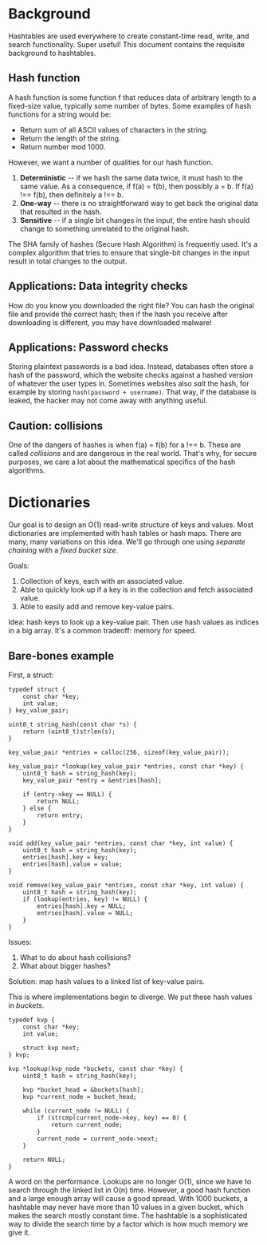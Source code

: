 # Background

Hashtables are used everywhere to create constant-time read, write, and search functionality. Super useful! This document contains the requisite background to hashtables.

## Hash function

A hash function is some function f that reduces data of arbitrary length to a fixed-size value, typically some number of bytes. Some examples of hash functions for a string would be:
- Return sum of all ASCII values of characters in the string.
- Return the length of the string.
- Return number mod 1000.

However, we want a number of qualities for our hash function.
1) **Deterministic** -- if we hash the same data twice, it must hash to the same value. As a consequence, if f(a) = f(b), then possibly a = b. If f(a) !== f(b), then definitely a !== b.
2) **One-way** -- there is no straightforward way to get back the original data that resulted in the hash.
3) **Sensitive** -- if a single bit changes in the input, the entire hash should change to something unrelated to the original hash.

The SHA family of hashes (Secure Hash Algorithm) is frequently used. It's a complex algorithm that tries to ensure that single-bit changes in the input result in total changes to the output.

## Applications: Data integrity checks

How do you know you downloaded the right file? You can hash the original file and provide the correct hash; then if the hash you receive after downloading is different, you may have downloaded malware!

## Applications: Password checks

Storing plaintext passwords is a bad idea. Instead, databases often store a hash of the password, which the website checks against a hashed version of whatever the user types in. Sometimes websites also *salt* the hash, for example by storing `hash(password + username)`. That way, if the database is leaked, the hacker may not come away with anything useful.

## Caution: collisions

One of the dangers of hashes is when f(a) = f(b) for a !== b. These are called *collisions* and are dangerous in the real world. That's why, for secure purposes, we care a lot about the mathematical specifics of the hash algorithms.

# Dictionaries

Our goal is to design an O(1) read-write structure of keys and values. Most dictionaries are implemented with hash tables or hash maps. There are many, many variations on this idea. We'll go through one using *separate chaining* with a *fixed bucket size*.

Goals:
1) Collection of keys, each with an associated value.
2) Able to quickly look up if a key is in the collection and fetch associated value.
3) Able to easily add and remove key-value pairs.

Idea: hash keys to look up a key-value pair. Then use hash values as indices in a big array. It's a common tradeoff: memory for speed.

## Bare-bones example

First, a struct:

```
typedef struct {
    const char *key;
    int value;
} key_value_pair;

uint8_t string_hash(const char *s) {
    return (uint8_t)strlen(s);
}

key_value_pair *entries = calloc(256, sizeof(key_value_pair));

key_value_pair *lookup(key_value_pair *entries, const char *key) {
    uint8_t hash = string_hash(key);
    key_value_pair *entry = &entries[hash];

    if (entry->key == NULL) {
        return NULL;
    } else {
        return entry;
    }
}

void add(key_value_pair *entries, const char *key, int value) {
    uint8_t hash = string_hash(key);
    entries[hash].key = key;
    entries[hash].value = value;
}

void remove(key_value_pair *entries, const char *key, int value) {
    uint8_t hash = string_hash(key);
    if (lookup(entries, key) != NULL) {
        entries[hash].key = NULL;
        entries[hash].value = NULL;
    }
}
```

Issues:
1) What to do about hash collisions?
2) What about bigger hashes?

Solution: map hash values to a linked list of key-value pairs.

This is where implementations begin to diverge. We put these hash values in *buckets*.

```
typedef kvp {
    const char *key;
    int value;

    struct kvp next;
} kvp;

kvp *lookup(kvp_node *buckets, const char *key) {
    uint8_t hash = string_hash(key);

    kvp *bucket_head = &buckets[hash];
    kvp *current_node = bucket_head;

    while (current_node != NULL) {
        if (strcmp(current_node->key, key) == 0) {
            return current_node;
        }
        current_node = current_node->next;
    }
    
    return NULL;
}
```

A word on the performance. Lookups are no longer O(1), since we have to search through the linked list in O(n) time. However, a good hash function and a large enough array will cause a good spread. With 1000 buckets, a hashtable may never have more than 10 values in a given bucket, which makes the search mostly constant time. The hashtable is a sophisticated way to divide the search time by a factor which is how much memory we give it.
